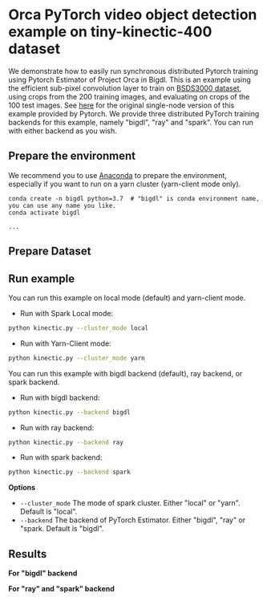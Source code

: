 # Orca PyTorch video object detection example on tiny-kinectic-400 dataset

We demonstrate how to easily run synchronous distributed Pytorch training using Pytorch Estimator of Project Orca in Bigdl. This is an example using the efficient sub-pixel convolution layer to train on [BSDS3000 dataset](https://www2.eecs.berkeley.edu/Research/Projects/CS/vision/bsds/), using crops from the 200 training images, and evaluating on crops of the 100 test images. See [here](https://github.com/pytorch/examples/tree/master/super_resolution) for the original single-node version of this example provided by Pytorch. We provide three distributed PyTorch training backends for this example, namely "bigdl", "ray" and "spark". You can run with either backend as you wish.

## Prepare the environment
We recommend you to use [Anaconda](https://www.anaconda.com/distribution/#linux) to prepare the environment, especially if you want to run on a yarn cluster (yarn-client mode only).
```
conda create -n bigdl python=3.7  # "bigdl" is conda environment name, you can use any name you like.
conda activate bigdl

...
```

## Prepare Dataset

## Run example
You can run this example on local mode (default) and yarn-client mode.

- Run with Spark Local mode:
```bash
python kinectic.py --cluster_mode local
```

- Run with Yarn-Client mode:
```bash
python kinectic.py --cluster_mode yarn
```

You can run this example with bigdl backend (default), ray backend, or spark backend. 

- Run with bigdl backend:
```bash
python kinectic.py --backend bigdl
```

- Run with ray backend:
```bash
python kinectic.py --backend ray
```

- Run with spark backend:
```bash
python kinectic.py --backend spark
```

**Options**
* `--cluster_mode` The mode of spark cluster. Either "local" or "yarn". Default is "local".
* `--backend` The backend of PyTorch Estimator. Either "bigdl", "ray" or "spark. Default is "bigdl".

## Results

**For "bigdl" backend**

**For "ray" and "spark" backend**
